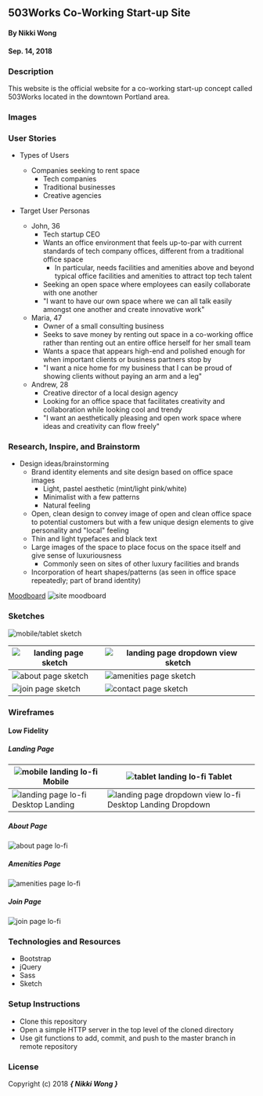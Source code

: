 ## 503Works Co-Working Start-up Site

#### By Nikki Wong
#### Sep. 14, 2018

### Description

This website is the official website for a co-working start-up concept called 503Works located in the downtown Portland area.

### Images
<!--
#### Desktop Version

![desktop user interface](img/landingpage.png)
![desktop user interface](img/coursespage.png)
![desktop user interface](img/weekdetails.png)
![desktop user interface](img/lesson.png)

#### Mobile Version

![mobile user interface](img/mobile.png) -->

### User Stories

* Types of Users
  * Companies seeking to rent space
    * Tech companies
    * Traditional businesses
    * Creative agencies

* Target User Personas
  * John, 36
    * Tech startup CEO
    * Wants an office environment that feels up-to-par with current standards of tech company offices, different from a traditional office space
      * In particular, needs facilities and amenities above and beyond typical office facilities and amenities to attract top tech talent
    * Seeking an open space where employees can easily collaborate with one another
    * "I want to have our own space where we can all talk easily amongst one another and create innovative work"
  * Maria, 47
    * Owner of a small consulting business
    * Seeks to save money by renting out space in a co-working office rather than renting out an entire office herself for her small team
    * Wants a space that appears high-end and polished enough for when important clients or business partners stop by
    * "I want a nice home for my business that I can be proud of showing clients without paying an arm and a leg"
  * Andrew, 28
    * Creative director of a local design agency
    * Looking for an office space that facilitates creativity and collaboration while looking cool and trendy
    * "I want an aesthetically pleasing and open work space where ideas and creativity can flow freely"

### Research, Inspire, and Brainstorm

* Design ideas/brainstorming
  * Brand identity elements and site design based on office space images
    * Light, pastel aesthetic (mint/light pink/white)
    * Minimalist with a few patterns
    * Natural feeling
  * Open, clean design to convey image of open and clean office space to potential customers but with a few unique design elements to give personality and "local" feeling
  * Thin and light typefaces and black text
  * Large images of the space to place focus on the space itself and give sense of luxuriousness
    * Commonly seen on sites of other luxury facilities and brands
  * Incorporation of heart shapes/patterns (as seen in office space repeatedly; part of brand identity)

<a href="https://www.pinterest.com/nikkiawong/503works-moodboard/">Moodboard</a>
![site moodboard](img/moodboard.jpg)

### Sketches

![mobile/tablet sketch](img/mobile-sketch.JPG)

| ![landing page sketch](img/landing-sketch.jpg)  | ![landing page dropdown view sketch](img/dropdown-sketch.jpg) |
| ------------- | ------------- |
| ![about page sketch](img/about-sketch.jpg)  | ![amenities page sketch](img/amenities-sketch.jpg)  |
| ![join page sketch](img/join-sketch.jpg)  | ![contact page sketch](img/contact-sketch.jpg)  |

### Wireframes

#### Low Fidelity

##### Landing Page

| ![mobile landing lo-fi](img/mobile-landing-lofi.png) Mobile  | ![tablet landing lo-fi](img/tablet-landing-lofi.png) Tablet |
| ------------- | ------------- |
| ![landing page lo-fi](img/landing-page-lofi.png) Desktop Landing | ![landing page dropdown view lo-fi](img/landing-dropdown-lowfi.png) Desktop Landing Dropdown |

##### About Page

![about page lo-fi](img/about-lofi.png)

##### Amenities Page

![amenities page lo-fi](img/amenities-lofi.png)

##### Join Page

![join page lo-fi](img/join-lofi.png)

### Technologies and Resources

* Bootstrap
* jQuery
* Sass
* Sketch
<!--
### Responsiveness

This project is responsive. Content dimensions adjust based on viewport. -->

### Setup Instructions

* Clone this repository
* Open a simple HTTP server in the top level of the cloned directory
* Use git functions to add, commit, and push to the master branch in remote repository
<!--
### Roadmap

We would have liked to add a search function but we don't know how yet. -->


### License

Copyright (c) 2018 **_{ Nikki Wong }_**
